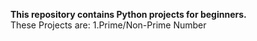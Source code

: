 <b>This repository contains Python projects for beginners.</b>
<br>
These Projects are:
1.Prime/Non-Prime Number
